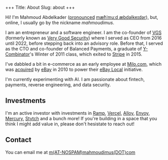 +++
Title: About
Slug: about
+++

Hi! I'm Mahmoud Abdelkader ([pronounced](media/misc/mahmoud-pronunciation.mp3) [mæħˈmuːd æbdəlkeɪdər](http://en.wikipedia.org/wiki/Wikipedia:IPA_for_Egyptian_Arabic)), but, online, I usually go by the nickname _mahmoudimus_.

I am an entrepreneur and a software engineer. I am the co-founder of [VGS](https://vgs.io) (formerly known as [Very Good Security](https://verygoodsecurity.com)) where I served as CEO from 2016 until 2022, before stepping back into an advisory role. Before that, I served as the CTO and co-founder of Balanced Payments, a graduate of [Y-Combinator](http://ycombinator.com)'s Winter of 2011 class, which exited to [Stripe](https://stripe.com) in 2015.

I've dabbled a bit in e-commerce as an early employee at [Milo.com](https://web.archive.org/web/20110228063546/http://milo.com/), which was [acquired](http://techcrunch.com/2010/12/02/confirmed-ebay-acquires-milo-for-75-million-investors-make-a-killing/) by [eBay](https://ebay.com) in 2010 to power their [eBay Local](https://web.archive.org/web/20120325155423/ebay.com/local) initiative.

I'm currently experimenting with AI. I am passionate about fintech, payments, reverse engineering, and data security.

## Investments

I'm an active investor with investments in [Ramp](https://ramp.com), [Vercel](https://vercel.com), [Alloy](https://www.alloy.com), [Envoy](https://envoy.com), [Mercury](http://mercury.com), [Stytch](https://stytch.com) and a bunch more! If you're building in a space that you think I might add value in, please don't hesistate to reach out!

## Contact

You can email me at [m(AT-NOSPAM)mahmoudimus(DOT)com](mailto:m(AT-NOSPAM)mahmoudimus(DOT)com)
